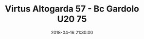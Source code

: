 ---
title: Virtus Altogarda 57 - Bc Gardolo U20 75
date: 2018-04-16 21:30:00
squadra-a: Bc Gardolo U20
punteggio-a: 57
squadra-b: Virtus Altogarda
punteggio-b: 75
partite/squadra: promozione-17-18
luogo: Pal. 'E. Impera'
categoria: promozione
---